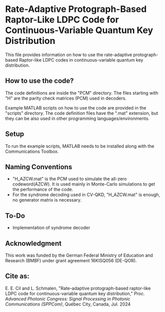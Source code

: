 
# Rate-Adaptive Protograph-Based Raptor-Like LDPC Code for Continuous-Variable Quantum Key Distribution

This file provides information on how to use the rate-adaptive protograph-based Raptor-like LDPC codes in continuous-variable quantum key distribution.

## How to use the code?
The code definitions are inside the "PCM" directory. The files starting with "H" are the parity check matrices (PCM) used in decoders.
 
Example MATLAB scripts on how to use the code are provided in the "scripts" directory. The code definition files have the ".mat" extension, but they can be also used in other programming languages/environments.

## Setup
To run the example scripts, MATLAB needs to be installed along with the Communications Toolbox.

## Naming Conventions
- "H_AZCW.mat" is the PCM used to simulate the all-zero codeword(AZCW). It is used mainly in Monte-Carlo simulations to get the performance of the code.
- For the syndrome decoding used in CV-QKD, "H_AZCW.mat" is enough, no generator matrix is necessary.

## To-Do
- Implementation of syndrome decoder


## Acknowledgment
This work was funded by the German Federal Ministry of Education and Research (BMBF) under grant agreement 16KISQ056 (DE-QOR).

## Cite as:
E. E. Cil and L. Schmalen, "Rate-adaptive protograph-based raptor-like LDPC code for continuous-variable quantum key distribution," *Proc. Advanced Photonic Congress: Signal Processing in Photonic Communications (SPPCom)*, Québec City, Canada, Jul. 2024
